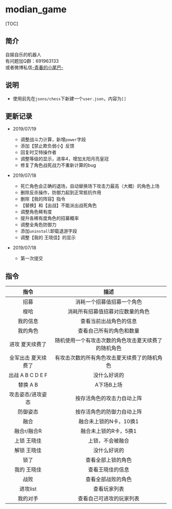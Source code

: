 # modian_game

[TOC]

## 简介
自娱自乐的机器人<br>
有问题加Q群：691963133<br>
或者微博私信[-青春的小尾巴-](https://weibo.com/amber0401)

## 说明
* 使用前先在`jsons/chess`下新建一个`user.json`，内容为`[]`

## 更新记录
* 2019/07/19
  * 调整战斗力计算，新增`power`字段
  * 添加【禁止欺负弱小】反馈
  * 回复时艾特操作者
  * 调整等级的显示，进率4，增加太阳月亮皇冠
  * 修复了角色战死战力不重新计算的bug

* 2019/07/18
  * 死亡角色会正确的退场，自动替换场下攻击力最高（大概）的角色上场
  * 删除反杀操作，防御力起到正常抵抗作用
  * 删除【我的阵容】指令
  * 【替换】和【出战】不能派出战死角色
  * 调整角色稀有度
  * 提升各稀有度角色的招募概率
  * 调整全角色防御力
  * 添加`uninstall`卸载退游字段
  * 调整【我的 王晓佳】的显示

* 2019/07/18
  * 第一次提交

## 指令
指令 | 描述
:-:|:-:
招募 | 消耗一个招募值招募一个角色
梭哈 | 消耗所有招募值招募对应数量的角色
我的信息 | 查看当前出战角色的信息
我的角色 | 查看自己所有的角色和数量
进攻 夏天续费了 | 随机使用一个有攻击次数的角色攻击夏天续费了的随机角色
全军出击 夏天续费了 | 有攻击次数的所有角色攻击夏天续费了的随机角色
出战 A B C D E F | 没什么好说的
替换 A B | A下场B上场
攻击姿态/进攻姿态 | 按存活角色的攻击力自动上阵
防御姿态 | 按存活角色的防御力自动上阵
融合 | 融合未上锁的N卡，10换1
融合r/融合R | 融合未上锁的R卡，5换1
上锁 王晓佳 | 上锁，不会被融合
解锁 王晓佳 | 没什么好说的
锁了 | 查看全部上锁的角色
我的 王晓佳 | 查看王晓佳的信息
战败 | 查看全部战败的角色
进攻list | 查看玩家列表
我的对手 | 查看自己可进攻的玩家列表
